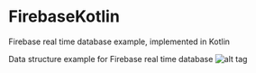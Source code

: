# FirebaseKotlin
Firebase real time database example, implemented in Kotlin

Data structure example for Firebase real time database
![alt tag](https://github.com/lolevsky/FirebaseKotlin/blob/develop/files/DataStructure.png)
